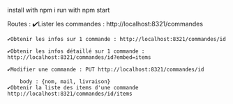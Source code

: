 install with npm i
run with npm start

Routes : 
    ✔️Lister les commandes : http://localhost:8321/commandes

    ✔️Obtenir les infos sur 1 commande : http://localhost:8321/commandes/id

    ✔️Obtenir les infos détaillé sur 1 commande : http://localhost:8321/commandes/id?embed=items

    ✔️Modifier une commande : PUT http://localhost:8321/commandes/id

        body : {nom, mail, livraison}
    ✔️Obtenir la liste des items d'une commande http://localhost:8321/commandes/id/items
    